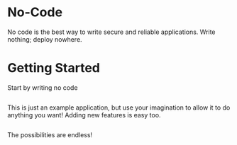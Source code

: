 # No-Code

No code is the best way to write secure and reliable applications. Write nothing; deploy nowhere. 

# Getting Started

Start by writing no code 

``` 
```

This is just an example application, but use your imagination to allow it to do anything you want! Adding new features is easy too. 

```
```

The possibilities are endless!
